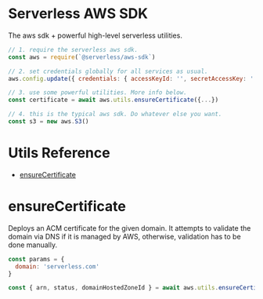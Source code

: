# Serverless AWS SDK
The aws sdk + powerful high-level serverless utilities.

```js
// 1. require the serverless aws sdk.
const aws = require(`@serverless/aws-sdk`)

// 2. set credentials globally for all services as usual.
aws.config.update({ credentials: { accessKeyId: '', secretAccessKey: '' }, region: 'us-east-1' })

// 3. use some powerful utilities. More info below.
const certificate = await aws.utils.ensureCertificate({...})

// 4. this is the typical aws sdk. Do whatever else you want.
const s3 = new aws.S3()

```

# Utils Reference

- [ensureCertificate](#ensurecertificate)

# ensureCertificate
Deploys an ACM certificate for the given domain. It attempts to validate the domain via DNS if it is managed by AWS, otherwise, validation has to be done manually.

```js
const params = {
  domain: 'serverless.com'
}

const { arn, status, domainHostedZoneId } = await aws.utils.ensureCertificate(params)
```